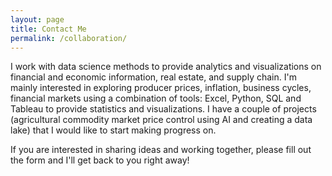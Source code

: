 ```yaml
---
layout: page
title: Contact Me
permalink: /collaboration/
---
```


I work with data science methods to provide analytics and visualizations on financial and economic information,
real estate, and supply chain. I'm mainly interested in exploring producer prices, inflation, business cycles, financial
markets using a combination of tools: Excel, Python, SQL and Tableau to provide statistics and visualizations.
I have a couple of projects (agricultural commodity market price control using AI and creating a data lake) that I would
like to start making progress on.
<br />

If you are interested in sharing ideas and working together, please fill out the form and I'll get back to you right away!
<br />

<html>
	<style>
		
		textarea {
	    width: 80%;
    	height: 90px;
	    padding: 6px 12px;
    	box-sizing: border-box;
	    border: 1px solid #ccc;
    	border-radius: 1px;
	    background-color: #f8f8f8;
    	font-size: 12px;
	    resize: none;
    	}
    
	    div.elem-group {
    	margin: 40px 0;
	    }
    
    	label {
	    display: block;
    	font-family: 'Aleo';
	    padding-bottom: 4px;
    	font-size: 1.25em;
	    }

	    input, select, textarea {
    	border-radius: 2px;
	    border: 1px solid #ccc;
    	box-sizing: border-box;
	    font-size: 1.25em;
    	font-family: 'Aleo';
	    width: 100%;
    	padding: 8px;
	    }

	    textarea {
    	height: 250px;
	    }
  
    	button {
	    height: 50px;
    	background: green;
	    color: white;
    	border: 2px solid darkgreen;
	    font-size: 1.25em;
    	font-family: 'Aleo';
	    border-radius: 4px;
    	cursor: pointer;
	    }#<form action="https://docs.google.com/forms/d/e/1FAIpQLScwvX_F7xEhD3hq3rT9qF_B0_E8LAsREGq7IQ44h0mbFW7hkw/formResponse" target="_self" method="POST" id="mG61Hd">
  
    	button:hover {
	    border: 2px solid black;
    	}
    
    </style>
    <body>
    
   <div>
<script type="text/javascript">var submitted=false;</script>
<iframe name="hidden_iframe" id="hidden_iframe" style="display:none;"onload="if(submitted) {window.location='https://luisfroch.github.io' ;}"></iframe>
<form method="POST" action="https://docs.google.com/forms/d/e/1FAIpQLScwvX_F7xEhD3hq3rT9qF_B0_E8LAsREGq7IQ44h0mbFW7hkw/formResponse" class="cform" target="hidden_iframe" onsubmit="submitted=true;">
  <input type="text" name="entry.2005620554" placeholder="Your Name"><br><br>
  <input type="email" name="entry.1045781291" placeholder="Your email address"><br><br>
  <textarea name="entry.839337160" placeholder="Your message"></textarea><br><br>
  <input type="hidden" name="_subject" value="request">
  <input type="text" name="_gotcha" style="display:none">
  <input type="text" name="entry.456892121" placeholder="Are you a robot?"><br><br>
  <button type="submit">Send</button>
</form>
    </div>

    </body>
</html>
